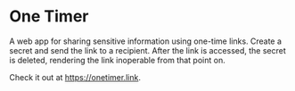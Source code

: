 # One Timer

A web app for sharing sensitive information using one-time links. Create a
secret and send the link to a recipient. After the link is accessed, the secret
is deleted, rendering the link inoperable from that point on.

Check it out at <https://onetimer.link>.

